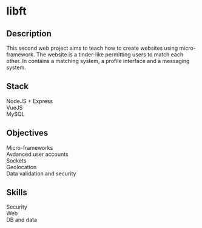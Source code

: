 # libft

## Description
This second web project aims to teach how to create websites using micro-framework. The website is a tinder-like permitting users to match each other. In contains a matching system, a profile interface and a messaging system.

## Stack
NodeJS + Express  <br/>
VueJS  <br/>
MySQL  <br/>

## Objectives
Micro-frameworks   <br/>
Avdanced user accounts   <br/>
Sockets   <br/>
Geolocation   <br/>
Data validation and security   <br/>

## Skills
Security  <br/>
Web  <br/>
DB and data  <br/>
